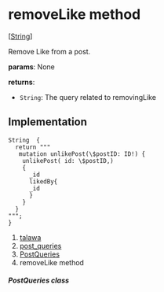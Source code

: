 
<div>

# removeLike method

</div>


[[String](https://api.flutter.dev/flutter/dart-core/String-class.html)]




Remove Like from a post.

**params**: None

**returns**:

-   `String`: The query related to removingLike



## Implementation

``` language-dart
String  {
  return """
   mutation unlikePost(\$postID: ID!) {
    unlikePost( id: \$postID,)
    {
      _id
      likedBy{
      _id
      }
    }
  }
""";
}
```







1.  [talawa](../../index.md)
2.  [post_queries](../../utils_post_queries/)
3.  [PostQueries](../../utils_post_queries/PostQueries-class.md)
4.  removeLike method

##### PostQueries class







